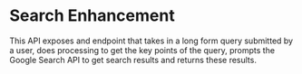 # Search Enhancement

This API exposes and endpoint that takes in a long form query submitted by a user, does processing to get the key points of the query, prompts the Google Search API to get search results and returns these results.
